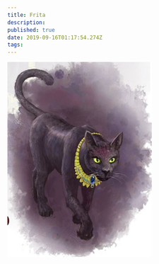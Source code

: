 ```yaml
---
title: Frita
description: 
published: true
date: 2019-09-16T01:17:54.274Z
tags: 
---
```


![Frita](/uploads/frita.jpg "Frita")